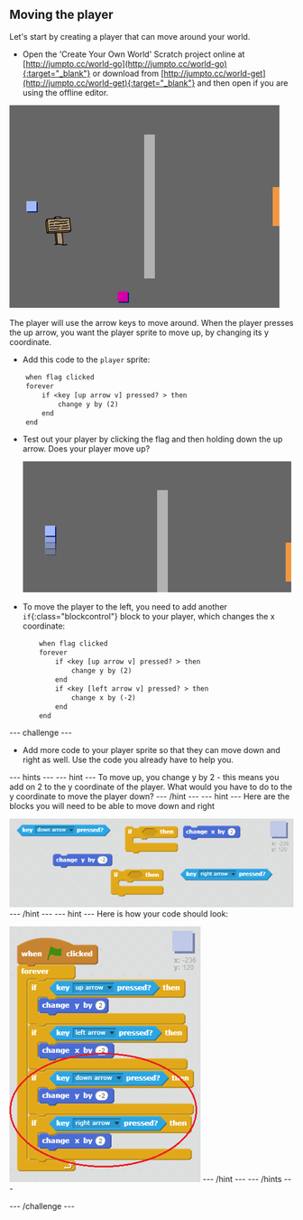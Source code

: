 ## Moving the player

Let's start by creating a player that can move around your world.

+ Open the 'Create Your Own World' Scratch project online at [http://jumpto.cc/world-go](http://jumpto.cc/world-go){:target="_blank"} or download from [http://jumpto.cc/world-get](http://jumpto.cc/world-get){:target="_blank"} and then open if you are using the offline editor.

![screenshot](images/world-starter.png)

The player will use the arrow keys to move around. When the player presses the up arrow, you want the player sprite to move up, by changing its y coordinate.

+ Add this code to the `player` sprite:

```blocks
	when flag clicked
	forever
		if <key [up arrow v] pressed? > then
			change y by (2)
		end
	end
```

+ Test out your player by clicking the flag and then holding down the up arrow. Does your player move up?

	![screenshot](images/world-up.png)

+ To move the player to the left, you need to add another `if`{:class="blockcontrol"} block to your player, which changes the x coordinate:

	```blocks
		when flag clicked
		forever
			if <key [up arrow v] pressed? > then
				change y by (2)
			end
			if <key [left arrow v] pressed? > then
				change x by (-2)
			end
		end
	```

--- challenge ---
+ Add more code to your player sprite so that they can move down and right as well. Use the code you already have to help you.

--- hints ---
--- hint ---
To move up, you change y by 2 - this means you add on 2 to the y coordinate of the player. What would you have to do to the y coordinate to move the player down?
--- /hint ---
--- hint ---
Here are the blocks you will need to be able to move down and right

![Moving down and right hint](images/hint-move-down-right.png)
--- /hint ---
--- hint ---
Here is how your code should look:

![Moving down and right](images/finished-move-down-right.png)
--- /hint ---
--- /hints ---

--- /challenge ---
